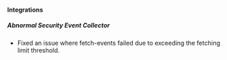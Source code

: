 
#### Integrations

##### Abnormal Security Event Collector

- Fixed an issue where fetch-events failed due to exceeding the fetching limit threshold.